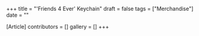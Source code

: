 +++
title = "'Friends 4 Ever' Keychain"
draft = false
tags = ["Merchandise"]
date = ""

[Article]
contributors = []
gallery = []
+++
